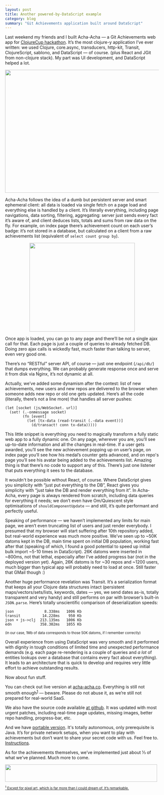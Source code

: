 ```yaml
---
layout: post
title: Another powered-by-DataScript example
category: blog
summary: "Git Achievements application built around DataScript"
---
```


Last weekend my friends and I built Acha-Acha — a Git Achievements web app for <a href="https://clojurecup.com/#/apps/acha">ClojureCup hackathon</a>. It’s the most clojure-y application I’ve ever written: we used Clojure, core.async, transducers, http-kit, Transit, ClojureScript, sablono, and DataScript — of course. (plus React and JGit from non-clojure stack). My part was UI development, and DataScript helped a lot.

<a href="http://acha-acha.co" style="border: none; "><img src="acha.jpg" style="width: 523px; height: 403px;"></a>

Acha-Acha follows the idea of a dumb but persistent server and smart ephemeral client: all data is loaded via single fetch on a page load and everything else is handled by a client. It’s literally everything, including page navigations, data sorting, filtering, aggregating: server just sends every fact it’s aware of, and client deduces lists, totals and sums from raw data on the fly. For example, on index page there’s achievement count on each user’s badge: it’s not stored in a database, but calculated on a client from a raw achievements list (equivalent of `select count group by`).

<p style="text-align: center"><img src="aggregations.png" style="width: 345px; height: 291px"></p>

Once app is loaded, you can go to any page and there’ll be not a single ajax call for that. Each page is just a couple of queries to already fetched DB. Doing zero ajax calls is wickedly fast, much faster than talking to server, even very good one.

There’s no “RESTful” server API, of course — just one endpoint (`/api/db/`) that dumps everything. We can probably generate response once and serve it from disk via Nginx, it’s not dynamic at all.

Actually, we’ve added some dynamism after the contest: list of new achievements, new users and new repos are delivered to the browser when someone adds new repo or old one gets updated. Here’s all the code (literally, there’s not a line more) that handles all server pushes:

    (let [socket (js/WebSocket. url)]
      (set! (.-onmessage socket)
            (fn [event]
              (let [tx-data (read-transit (.-data event))]
                (d/transact! conn tx-data)))))

This little snippet is everything you need to magically transform a fully static web app to a fully dynamic one. On any page, wherever you are, you’ll see up-to-date information and all the changes in real-time. If a user gets awarded, you’ll see the new achievement popping up on user’s page, on index page you’ll see how his medal’s counter gets advanced, and on repo's page you’ll see his avatar being added to the achievements list. Amazing thing is that there’s no code to support any of this. There’s just one listener that puts everything it sees to the database.

It wouldn't be possible without React, of course. Where DataScript gives you simplicity with “just put everything to the DB”, React gives you simplicity with “just take the DB and render everything from it”. In Acha-Acha, every page is always rendered from scratch, including data queries for everything it needs; we don’t even have Om/Quiescent style optimisations of `shouldComponentUpdate` — and still, it’s quite performant and perfectly useful.

Speaking of performance — we haven’t implemented any limits for main page, we aren’t even truncating list of users and just render everybody. I presumed that my browser will start suffering after 10th repository added, but real-world experience was much more positive. We’ve seen up to ~50K datoms kept in the DB, main time spent on initial DB population, working fast after that (speaking of which, I found a good potential to speed up initial bulk import ~5-10 times in DataScript). 26K datoms were inserted in ~800ms, not that lethal, especially after I’ve added progress bar (not in the deployed version yet). Again, 26K datoms is for ~30 repos and ~1200 users, much bigger than typical app will probably need to load at once. Still faster that GMail though :)

Another huge performance revelation was Transit. It’s a serialization format that keeps all your Clojure data structures intact (persistent maps/vectors/sets/lists, keywords, dates — yes, we send dates as-is, totally transparent and very handy) and still performs on par with browser’s built-in `JSON.parse`. Here’s totally unscientific comparison of deserialization speeds:

    json              8.338ms   1006 Kb
    transit          14.228ms    950 Kb
    json + js->clj  213.135ms   1006 Kb
    edn             358.302ms   1055 Kb

<p style="font-size: 80%;">(in our case, 1Mb of data corresponds to those 50K datoms, if I remember correctly)</p>

Overall experience from using DataScript was very smooth and it performed with dignity in tough conditions of limited time and unexpected performance demands (e.g. each page re-rendering is a couple of queries and _a lot_ of entities lookups over a database that contains every fact about everything). It leads to an architecture that is quick to develop and requires very little effort to achieve outstanding results.

Now about fun stuff.

You can check out live version at [acha-acha.co](http://acha-acha.co). Everything is still not smooth enough<sup><a id="footnote1_back" href="#footnote1" style="border: none; outline: none;" >1</a></sup> — beware. Please do not abuse it, as we’re still not prepared for real-world SaaS.

We also have the source code available [at github](https://github.com/someteam/acha). It was updated with most urgent patches, including real-time page updates, missing images, better repo handling, progress-bar, etc.

And we have [portable version](https://github.com/someteam/acha/releases). It's totally autonomous, only prerequisite is Java. It’s for private network setups, when you want to play with achievements but don’t want to share your secret code with us. Feel free to. [Instructions](https://github.com/someteam/acha/blob/master/README.md).

As for the achievements themselves, we’ve implemented just about ⅓ of what we’ve planned. Much more to come.

<img src="tease.png" style="width: 498px; height: 57px;">

<p style="font-size: 80%;"><a  id="footnote1" href="#footnote1_back" style="border: none; outline: none;"><sup>1</sup> Except for pixel art, which is far more than I could dream of. It’s remarkable.</a></p>